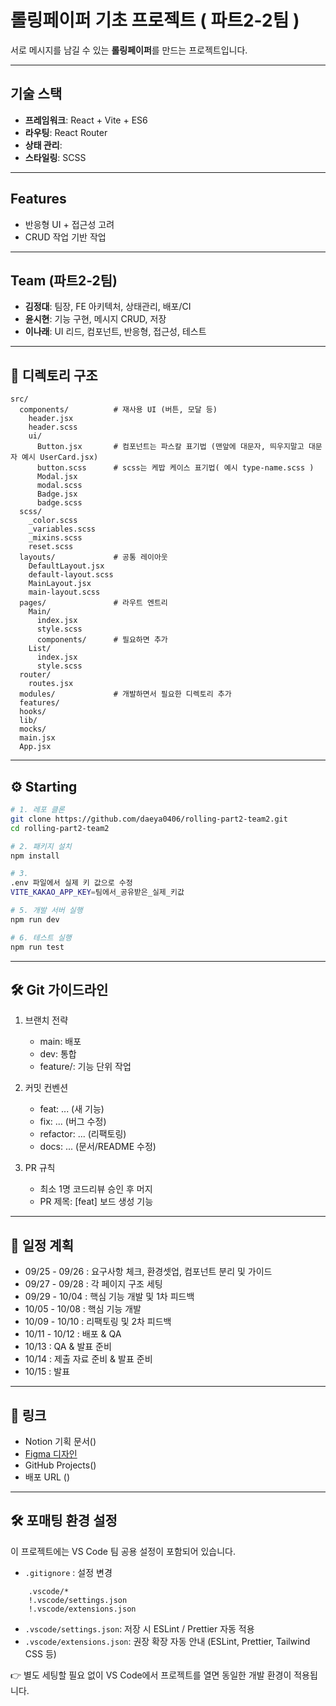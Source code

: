 # 롤링페이퍼 기초 프로젝트 ( 파트2-2팀 )

서로 메시지를 남길 수 있는 **롤링페이퍼**를 만드는 프로젝트입니다.

---

## 기술 스택

- **프레임워크**: React + Vite + ES6
- **라우팅**: React Router
- **상태 관리**:
- **스타일링**: SCSS

---

## Features

- 반응형 UI + 접근성 고려
- CRUD 작업 기반 작업

---

## Team (파트2-2팀)

- **김정대**: 팀장, FE 아키텍처, 상태관리, 배포/CI
- **윤시현**: 기능 구현, 메시지 CRUD, 저장
- **이나래**: UI 리드, 컴포넌트, 반응형, 접근성, 테스트

---

## 📂 디렉토리 구조

```
src/
  components/          # 재사용 UI (버튼, 모달 등)
    header.jsx
    header.scss
    ui/
      Button.jsx       # 컴포넌트는 파스칼 표기법 (맨앞에 대문자, 띄우지말고 대문자 예시 UserCard.jsx)
      button.scss      # scss는 케밥 케이스 표기법( 예시 type-name.scss )
      Modal.jsx
      modal.scss
      Badge.jsx
      badge.scss
  scss/
    _color.scss
    _variables.scss
    _mixins.scss
    reset.scss
  layouts/             # 공통 레이아웃
    DefaultLayout.jsx
    default-layout.scss
    MainLayout.jsx
    main-layout.scss
  pages/               # 라우트 엔트리
    Main/
      index.jsx
      style.scss
      components/      # 필요하면 추가
    List/
      index.jsx
      style.scss
  router/
    routes.jsx
  modules/             # 개발하면서 필요한 디렉토리 추가
  features/
  hooks/
  lib/
  mocks/
  main.jsx
  App.jsx
```

---

## ⚙️ Starting

```bash
# 1. 레포 클론
git clone https://github.com/daeya0406/rolling-part2-team2.git
cd rolling-part2-team2

# 2. 패키지 설치
npm install

# 3.
.env 파일에서 실제 키 값으로 수정
VITE_KAKAO_APP_KEY=팀에서_공유받은_실제_키값

# 5. 개발 서버 실행
npm run dev

# 6. 테스트 실행
npm run test
```

---

## 🛠️ Git 가이드라인

1. 브랜치 전략

   - main: 배포
   - dev: 통합
   - feature/<scope>: 기능 단위 작업

2. 커밋 컨벤션

   - feat: ... (새 기능)
   - fix: ... (버그 수정)
   - refactor: ... (리팩토링)
   - docs: ... (문서/README 수정)

3. PR 규칙
   - 최소 1명 코드리뷰 승인 후 머지
   - PR 제목: [feat] 보드 생성 기능

---

## 📅 일정 계획

- 09/25 - 09/26 : 요구사항 체크, 환경셋업, 컴포넌트 분리 및 가이드
- 09/27 - 09/28 : 각 페이지 구조 세팅
- 09/29 - 10/04 : 핵심 기능 개발 및 1차 피드백
- 10/05 - 10/08 : 핵심 기능 개발
- 10/09 - 10/10 : 리팩토링 및 2차 피드백
- 10/11 - 10/12 : 배포 & QA
- 10/13 : QA & 발표 준비
- 10/14 : 제출 자료 준비 & 발표 준비
- 10/15 : 발표

---

## 🔗 링크

- Notion 기획 문서()
- [Figma 디자인](https://www.figma.com/design/cbZ9PNKSFg4mS7Lf1roZlp/-AAA-%E1%84%85%E1%85%A9%E1%86%AF%E1%84%85%E1%85%B5%E1%86%BC?node-id=0-1&t=9ro8YozglWSgW6hw-1)
- GitHub Projects()
- 배포 URL ()

---

## 🛠️ 포매팅 환경 설정

이 프로젝트에는 VS Code 팀 공용 설정이 포함되어 있습니다.

- `.gitignore` : 설정 변경

```
    .vscode/*
    !.vscode/settings.json
    !.vscode/extensions.json
```

- `.vscode/settings.json`: 저장 시 ESLint / Prettier 자동 적용
- `.vscode/extensions.json`: 권장 확장 자동 안내 (ESLint, Prettier, Tailwind CSS 등)

👉 별도 세팅할 필요 없이 VS Code에서 프로젝트를 열면 동일한 개발 환경이 적용됩니다.
